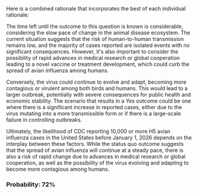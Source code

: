Here is a combined rationale that incorporates the best of each individual rationale:

The time left until the outcome to this question is known is considerable, considering the slow pace of change in the animal disease ecosystem. The current situation suggests that the risk of human-to-human transmission remains low, and the majority of cases reported are isolated events with no significant consequences. However, it's also important to consider the possibility of rapid advances in medical research or global cooperation leading to a novel vaccine or treatment development, which could curb the spread of avian influenza among humans.

Conversely, the virus could continue to evolve and adapt, becoming more contagious or virulent among both birds and humans. This would lead to a larger outbreak, potentially with severe consequences for public health and economic stability. The scenario that results in a Yes outcome could be one where there is a significant increase in reported cases, either due to the virus mutating into a more transmissible form or if there is a large-scale failure in controlling outbreaks.

Ultimately, the likelihood of CDC reporting 10,000 or more H5 avian influenza cases in the United States before January 1, 2026 depends on the interplay between these factors. While the status quo outcome suggests that the spread of avian influenza will continue at a steady pace, there is also a risk of rapid change due to advances in medical research or global cooperation, as well as the possibility of the virus evolving and adapting to become more contagious among humans.

### Probability: 72%